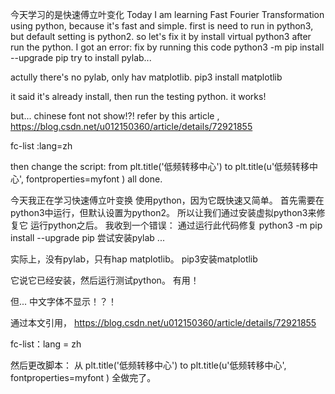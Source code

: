 今天学习的是快速傅立叶变化
Today I am learning Fast Fourier Transformation
using python, because it's fast and simple. 
first is need to run in python3, but default setting is python2.
so let's fix it by install virtual python3
after run the python. I got an error:
fix by running this code
 python3 -m pip install --upgrade pip
try to install pylab...

actully there's no pylab, only hav matplotlib.
    pip3 install matplotlib

it said it's already install, then run the testing python. it works!

but...
chinese font not show!?!
refer by this article , 
https://blog.csdn.net/u012150360/article/details/72921855

 fc-list :lang=zh

then change the script:
from
plt.title('低频转移中心')
to
plt.title(u'低频转移中心', fontproperties=myfont )
all done.


今天我正在学习快速傅立叶变换
使用python，因为它既快速又简单。
首先需要在python3中运行，但默认设置为python2。
所以让我们通过安装虚拟python3来修复它
运行python之后。 我收到一个错误：
通过运行此代码修复
python3 -m pip install --upgrade pip
尝试安装pylab ...

实际上，没有pylab，只有hap matplotlib。
     pip3安装matplotlib

它说它已经安装，然后运行测试python。 有用！

但...
中文字体不显示！？！

通过本文引用，
https://blog.csdn.net/u012150360/article/details/72921855

  fc-list：lang = zh

然后更改脚本：
从
plt.title('低频转移中心')
to
plt.title(u'低频转移中心', fontproperties=myfont )
全做完了。